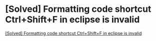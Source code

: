 # [Solved] Formatting code shortcut Ctrl+Shift+F in eclipse is invalid
[[Solved] Formatting code shortcut Ctrl+Shift+F in eclipse is invalid](https://aiwithcloud.com/2022/09/15/solved_formatting_code_shortcut_ctrlshiftf_in_eclipse_is_invalid/)